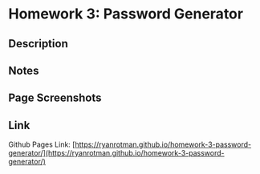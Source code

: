 # Homework 3: Password Generator

## Description


## Notes


## Page Screenshots


## Link
Github Pages Link: [https://ryanrotman.github.io/homework-3-password-generator/](https://ryanrotman.github.io/homework-3-password-generator/)